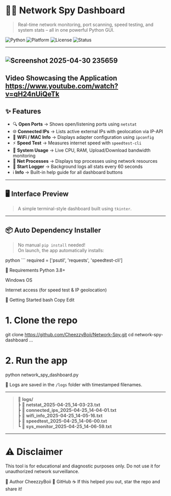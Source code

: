 # 🕵️‍♂️ Network Spy Dashboard

> Real-time network monitoring, port scanning, speed testing, and system stats – all in one powerful Python GUI.

![Python](https://img.shields.io/badge/Python-3.8%2B-blue?logo=python&logoColor=white)
![Platform](https://img.shields.io/badge/Platform-Windows-lightgrey?logo=windows&logoColor=blue)
![License](https://img.shields.io/badge/License-MIT-green.svg)
![Status](https://img.shields.io/badge/Status-Active-brightgreen)

---
![Screenshot 2025-04-30 235659](https://github.com/user-attachments/assets/579ce674-951c-43da-ba89-50a3bf25fb28)
---
Video Showcasing the Application
https://www.youtube.com/watch?v=qH24nUiQeTk
---

## ✨ Features

- 🔍 **Open Ports** → Shows open/listening ports using `netstat`
- 🌐 **Connected IPs** → Lists active external IPs with geolocation via IP-API
- 📶 **WiFi / MAC Info** → Displays adapter configuration using `ipconfig`
- ⚡ **Speed Test** → Measures internet speed with `speedtest-cli`
- 🧠 **System Usage** → Live CPU, RAM, Upload/Download bandwidth monitoring
- 🔎 **Net Processes** → Displays top processes using network resources
- 📝 **Start Logger** → Background logs all stats every 60 seconds
- ℹ️ **Info** → Built-in help guide for all dashboard buttons

---

## 🖥️ Interface Preview

> A simple terminal-style dashboard built using `tkinter`.

---

## 📦 Auto Dependency Installer

> No manual `pip install` needed!  
On launch, the app automatically installs:

python ``` required = ['psutil', 'requests', 'speedtest-cli']

🧪 Requirements
Python 3.8+

Windows OS

Internet access (for speed test & IP geolocation)

🚀 Getting Started
bash
Copy
Edit
# 1. Clone the repo
git clone https://github.com/CheezzyBoii/Network-Spy.git
cd network-spy-dashboard
...
# 2. Run the app

python network_spy_dashboard.py

📝 Logs are saved in the `/logs` folder with timestamped filenames.

---

> 📂 **logs/**  
> ┣ 📄 **netstat_2025-04-25_14-03-23.txt**  
> ┣ 📄 **connected_ips_2025-04-25_14-04-01.txt**  
> ┣ 📄 **wifi_info_2025-04-25_14-05-16.txt**  
> ┣ 📄 **speedtest_2025-04-25_14-06-00.txt**  
> ┗ 📄 **sys_monitor_2025-04-25_14-06-59.txt**

---

# ⚠️ Disclaimer
This tool is for educational and diagnostic purposes only.
Do not use it for unauthorized network surveillance.

🧀 Author
CheezzyBoii
🐙 GitHub
☕ If this helped you out, star the repo and share it!

